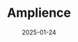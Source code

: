 ---  
layout: startup_page  
title: "Amplience"  
id: "amplience.com"  
permalink: "/amplienceamplience.com01242025/"  
website: "https://www.amplience.com/"  
funding_round: "Growth Round"  
funding_amount: "£32M"  
investors: "AshGrove Capital"  
about: "Amplience is a headless content management platform that enables e-commerce brands and retailers to create, manage, and distribute digital content across multiple channels. Its solutions, including CMS and DAM, are integrated into customer tech stacks to enhance customer experience, drive sales, and reduce content production costs. The platform is undergoing a shift towards composable solutions."  
markets: "E-commerce, Content Management, Digital Asset Management, AI, Brand Marketing, Software"  
hq: "London, England, United Kingdom"  
founded_year: "2008"  
linkedin: "https://www.linkedin.com/company/amplience"  
twitter: "https://twitter.com/Amplience"  
instagram: ""  
facebook: "https://www.facebook.com/amplienceltd"  
crunchbase: "https://www.crunchbase.com/organization/amplience"  
pitchbook: "https://pitchbook.com/profiles/company/57390-31"  

date_display: "24-Jan-2025"  
date: "2025-01-24"

# SEO Optimization  
meta_title: "Amplience - Growth Round Funding (£32M)"  
meta_description: "Amplience, Amplience is a headless content management platform that enables e-commerce brands and retailers to create, manage, and distribute digital content acr..."  
meta_keywords: "Amplience, E-commerce, Content Management, Digital Asset Management, AI, Brand Marketing, Software, Growth Round funding"  
canonical_url: "https://startup.projectstartups.com/amplienceamplience.com01242025/"  
---